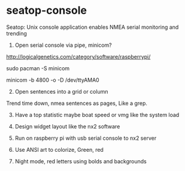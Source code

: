 seatop-console
==============

Seatop: Unix console application enables NMEA serial monitoring and trending


1. Open serial console via pipe, minicom?

http://logicalgenetics.com/category/software/raspberrypi/


sudo pacman -S minicom

minicom -b 4800 -o -D /dev/ttyAMA0


2. Open sentences into a grid or column

Trend time down, nmea sentences as pages, 
Like a grep.


3. Have a top statistic maybe boat speed or vmg like the system load

4. Design widget layout like the nx2 software

5. Run on raspberry pi with usb serial console to nx2 server

6. Use ANSI art to colorize, Green, red

7. Night mode, red letters using bolds and backgrounds




